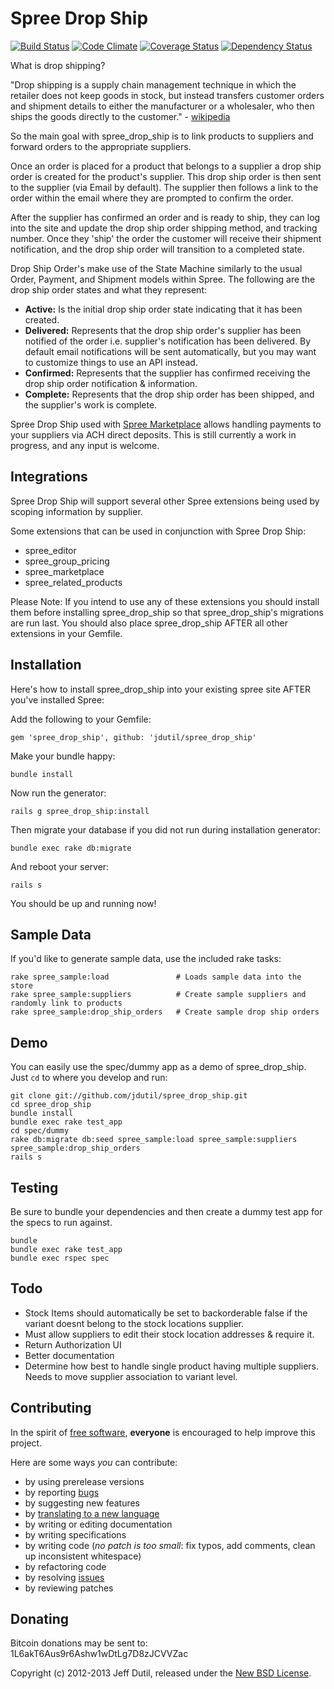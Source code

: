 # Spree Drop Ship

[![Build Status](https://secure.travis-ci.org/jdutil/spree_drop_ship.png)](http://travis-ci.org/jdutil/spree_drop_ship)
[![Code Climate](https://codeclimate.com/github/jdutil/spree_drop_ship.png)](https://codeclimate.com/github/jdutil/spree_drop_ship)
[![Coverage Status](https://coveralls.io/repos/jdutil/spree_drop_ship/badge.png?branch=master)](https://coveralls.io/r/jdutil/spree_drop_ship)
[![Dependency Status](https://gemnasium.com/jdutil/spree_drop_ship.png?travis)](https://gemnasium.com/jdutil/spree_drop_ship)

What is drop shipping?

"Drop shipping is a supply chain management technique in which the retailer does not keep goods in stock, but instead transfers customer orders and shipment details to either the manufacturer or a wholesaler, who then ships the goods directly to the customer." - [wikipedia](http://en.wikipedia.org/wiki/Drop_shipping)

So the main goal with spree_drop_ship is to link products to suppliers and forward orders to the appropriate suppliers.

Once an order is placed for a product that belongs to a supplier a drop ship order is created for the product's supplier. This drop ship order is then sent to the supplier (via Email by default). The supplier then follows a link to the order within the email where they are prompted to confirm the order.

After the supplier has confirmed an order and is ready to ship, they can log into the site and update the drop ship order shipping method, and tracking number. Once they 'ship' the order the customer will receive their shipment notification, and the drop ship order will transition to a completed state.

Drop Ship Order's make use of the State Machine similarly to the usual Order, Payment, and Shipment models within Spree.
The following are the drop ship order states and what they represent:

* **Active:** Is the initial drop ship order state indicating that it has been created.
* **Delivered:** Represents that the drop ship order's supplier has been notified of the order i.e. supplier's notification has been delivered.  By default email notifications will be sent automatically, but you may want to customize things to use an API instead.
* **Confirmed:** Represents that the supplier has confirmed receiving the drop ship order notification & information.
* **Complete:** Represents that the drop ship order has been shipped, and the supplier's work is complete.

Spree Drop Ship used with [Spree Marketplace](https://github.com/jdutil/spree_marketplace) allows handling payments to your suppliers via ACH direct deposits.  This is still currently a work in progress, and any input is welcome.

Integrations
------------

Spree Drop Ship will support several other Spree extensions being used by scoping information by supplier.

Some extensions that can be used in conjunction with Spree Drop Ship:

* spree_editor
* spree_group_pricing
* spree_marketplace
* spree_related_products

Please Note: If you intend to use any of these extensions you should install them before installing spree_drop_ship so that spree_drop_ship's migrations are run last.  You should also place spree_drop_ship AFTER all other extensions in your Gemfile.

Installation
------------

Here's how to install spree_drop_ship into your existing spree site AFTER you've installed Spree:

Add the following to your Gemfile:

    gem 'spree_drop_ship', github: 'jdutil/spree_drop_ship'

Make your bundle happy:

    bundle install

Now run the generator:

    rails g spree_drop_ship:install

Then migrate your database if you did not run during installation generator:

    bundle exec rake db:migrate

And reboot your server:

    rails s

You should be up and running now!

Sample Data
-----------

If you'd like to generate sample data, use the included rake tasks:

```shell
rake spree_sample:load               # Loads sample data into the store
rake spree_sample:suppliers          # Create sample suppliers and randomly link to products
rake spree_sample:drop_ship_orders   # Create sample drop ship orders
```

Demo
----

You can easily use the spec/dummy app as a demo of spree_drop_ship. Just `cd` to where you develop and run:

```shell
git clone git://github.com/jdutil/spree_drop_ship.git
cd spree_drop_ship
bundle install
bundle exec rake test_app
cd spec/dummy
rake db:migrate db:seed spree_sample:load spree_sample:suppliers spree_sample:drop_ship_orders
rails s
```

Testing
-------

Be sure to bundle your dependencies and then create a dummy test app for the specs to run against.

```shell
bundle
bundle exec rake test_app
bundle exec rspec spec
```

Todo
----

- Stock Items should automatically be set to backorderable false if the variant doesnt belong to the stock locations supplier.
- Must allow suppliers to edit their stock location addresses & require it.
- Return Authorization UI
- Better documentation
- Determine how best to handle single product having multiple suppliers.  Needs to move supplier association to variant level.

Contributing
------------

In the spirit of [free software](http://www.fsf.org/licensing/essays/free-sw.html), **everyone** is encouraged to help improve this project.

Here are some ways *you* can contribute:

* by using prerelease versions
* by reporting [bugs](https://github.com/jdutil/spree_drop_ship/issues)
* by suggesting new features
* by [translating to a new language](https://github.com/jdutil/spree_drop_ship/tree/master/config/locales)
* by writing or editing documentation
* by writing specifications
* by writing code (*no patch is too small*: fix typos, add comments, clean up inconsistent whitespace)
* by refactoring code
* by resolving [issues](https://github.com/jdutil/spree_drop_ship/issues)
* by reviewing patches

Donating
--------

Bitcoin donations may be sent to: 1L6akT6Aus9r6Ashw1wDtLg7D8zJCVVZac

Copyright (c) 2012-2013 Jeff Dutil, released under the [New BSD License](https://github.com/jdutil/spree_drop_ship/tree/master/LICENSE).
